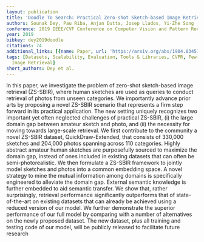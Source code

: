 ```yaml
---
layout: publication
title: 'Doodle To Search: Practical Zero-shot Sketch-based Image Retrieval'
authors: Sounak Dey, Pau Riba, Anjan Dutta, Josep Llados, Yi-Zhe Song
conference: 2019 IEEE/CVF Conference on Computer Vision and Pattern Recognition (CVPR)
year: 2019
bibkey: dey2019doodle
citations: 74
additional_links: [{name: Paper, url: 'https://arxiv.org/abs/1904.03451'}]
tags: [Datasets, Scalability, Evaluation, Tools & Libraries, CVPR, Few-shot & Zero-shot,
  Image Retrieval]
short_authors: Dey et al.
---
```

In this paper, we investigate the problem of zero-shot sketch-based image
retrieval (ZS-SBIR), where human sketches are used as queries to conduct
retrieval of photos from unseen categories. We importantly advance prior arts
by proposing a novel ZS-SBIR scenario that represents a firm step forward in
its practical application. The new setting uniquely recognizes two important
yet often neglected challenges of practical ZS-SBIR, (i) the large domain gap
between amateur sketch and photo, and (ii) the necessity for moving towards
large-scale retrieval. We first contribute to the community a novel ZS-SBIR
dataset, QuickDraw-Extended, that consists of 330,000 sketches and 204,000
photos spanning across 110 categories. Highly abstract amateur human sketches
are purposefully sourced to maximize the domain gap, instead of ones included
in existing datasets that can often be semi-photorealistic. We then formulate a
ZS-SBIR framework to jointly model sketches and photos into a common embedding
space. A novel strategy to mine the mutual information among domains is
specifically engineered to alleviate the domain gap. External semantic
knowledge is further embedded to aid semantic transfer. We show that, rather
surprisingly, retrieval performance significantly outperforms that of
state-of-the-art on existing datasets that can already be achieved using a
reduced version of our model. We further demonstrate the superior performance
of our full model by comparing with a number of alternatives on the newly
proposed dataset. The new dataset, plus all training and testing code of our
model, will be publicly released to facilitate future research